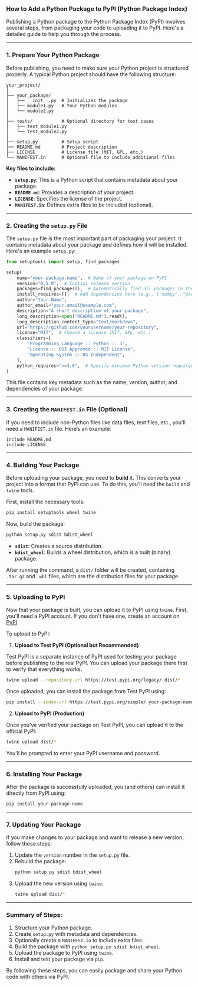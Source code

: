 ### How to Add a Python Package to PyPI (Python Package Index)

Publishing a Python package to the Python Package Index (PyPI) involves several steps, from packaging your code to uploading it to PyPI. Here's a detailed guide to help you through the process.

---

### 1. **Prepare Your Python Package**

Before publishing, you need to make sure your Python project is structured properly. A typical Python project should have the following structure:

```
your_project/
│
├── your_package/
│   ├── __init__.py  # Initializes the package
│   ├── module1.py   # Your Python modules
│   └── module2.py
│
├── tests/           # Optional directory for test cases
│   ├── test_module1.py
│   └── test_module2.py
│
├── setup.py         # Setup script
├── README.md        # Project description
├── LICENSE          # License file (MIT, GPL, etc.)
└── MANIFEST.in      # Optional file to include additional files
```

**Key files to include:**
- **`setup.py`**: This is a Python script that contains metadata about your package.
- **`README.md`**: Provides a description of your project.
- **`LICENSE`**: Specifies the license of the project.
- **`MANIFEST.in`**: Defines extra files to be included (optional).

---

### 2. **Creating the `setup.py` File**

The `setup.py` file is the most important part of packaging your project. It contains metadata about your package and defines how it will be installed. Here's an example `setup.py`:

```python
from setuptools import setup, find_packages

setup(
    name="your-package-name",  # Name of your package on PyPI
    version="0.1.0",  # Initial release version
    packages=find_packages(),  # Automatically find all packages in the project
    install_requires=[],  # Add dependencies here (e.g., ["numpy", "pandas"])
    author="Your Name",
    author_email="your.email@example.com",
    description="A short description of your package",
    long_description=open("README.md").read(),
    long_description_content_type="text/markdown",
    url="https://github.com/yourusername/your-repository",
    license="MIT",  # Choose a license (MIT, GPL, etc.)
    classifiers=[
        "Programming Language :: Python :: 3",
        "License :: OSI Approved :: MIT License",
        "Operating System :: OS Independent",
    ],
    python_requires=">=3.6",  # Specify minimum Python version required
)
```

This file contains key metadata such as the name, version, author, and dependencies of your package.

---

### 3. **Creating the `MANIFEST.in` File (Optional)**

If you need to include non-Python files like data files, text files, etc., you’ll need a `MANIFEST.in` file. Here’s an example:

```
include README.md
include LICENSE
```

---

### 4. **Building Your Package**

Before uploading your package, you need to **build** it. This converts your project into a format that PyPI can use. To do this, you’ll need the `build` and `twine` tools.

First, install the necessary tools:

```bash
pip install setuptools wheel twine
```

Now, build the package:

```bash
python setup.py sdist bdist_wheel
```

- **`sdist`**: Creates a source distribution.
- **`bdist_wheel`**: Builds a wheel distribution, which is a built (binary) package.

After running the command, a `dist/` folder will be created, containing `.tar.gz` and `.whl` files, which are the distribution files for your package.

---

### 5. **Uploading to PyPI**

Now that your package is built, you can upload it to PyPI using `twine`. First, you'll need a PyPI account. If you don't have one, create an account on [PyPI](https://pypi.org/account/register/).

To upload to PyPI:

1. **Upload to Test PyPI (Optional but Recommended)**

Test PyPI is a separate instance of PyPI used for testing your package before publishing to the real PyPI. You can upload your package there first to verify that everything works.

```bash
twine upload --repository-url https://test.pypi.org/legacy/ dist/*
```

Once uploaded, you can install the package from Test PyPI using:

```bash
pip install --index-url https://test.pypi.org/simple/ your-package-name
```

2. **Upload to PyPI (Production)**

Once you’ve verified your package on Test PyPI, you can upload it to the official PyPI:

```bash
twine upload dist/*
```

You'll be prompted to enter your PyPI username and password.

---

### 6. **Installing Your Package**

After the package is successfully uploaded, you (and others) can install it directly from PyPI using:

```bash
pip install your-package-name
```

---

### 7. **Updating Your Package**

If you make changes to your package and want to release a new version, follow these steps:
1. Update the `version` number in the `setup.py` file.
2. Rebuild the package:
   ```bash
   python setup.py sdist bdist_wheel
   ```
3. Upload the new version using `twine`:
   ```bash
   twine upload dist/*
   ```

---

### Summary of Steps:
1. Structure your Python package.
2. Create `setup.py` with metadata and dependencies.
3. Optionally create a `MANIFEST.in` to include extra files.
4. Build the package with `python setup.py sdist bdist_wheel`.
5. Upload the package to PyPI using `twine`.
6. Install and test your package via `pip`.

By following these steps, you can easily package and share your Python code with others via PyPI.